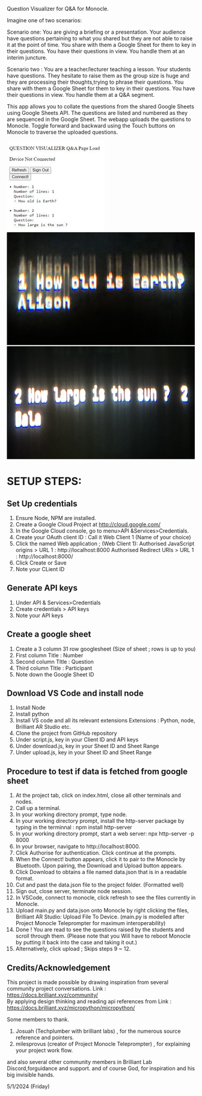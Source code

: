 Question Visualizer for Q&A for Monocle. 

Imagine one of two scenarios:

Scenario one: You are giving a briefing or a presentation. 
Your audience have questions pertaining to what you shared but they are not able to raise it at the point of time. 
You share with them a Google Sheet for them to key in their questions. You have their questions in view.
You handle them at an interim juncture.

Scenario two : You are a teacher/lecturer teaching a lesson. Your students have questions. 
They hesitate to raise them as the group size is huge and they are processing their thoughts,trying to phrase their questions. 
You share with them a Google Sheet for them to key in their questions. You have their questions in view. 
You handle them at a Q&A segment.

This app allows you to collate the questions from the shared Google
Sheets using Google Sheets API. The questions are listed and numbered as
they are sequenced in the Google Sheet. The webapp uploads the questions
to Monocle. Toggle forward and backward using the Touch buttons on
Monocle to traverse the uploaded questions.

<img src= "https://github.com/ironmanfpv/Project-Question-Visualizer-for-Monocle/blob/main/img/IMG_0.jpg">
<img src="https://github.com/ironmanfpv/Project-Question-Visualizer-for-Monocle/blob/main/img/IMG_1.jpg" height="300" width="500"><img src="https://github.com/ironmanfpv/Project-Question-Visualizer-for-Monocle/blob/main/img/IMG_2.jpg" height="300" width="500">

# SETUP STEPS: # 

## Set Up credentials ##

1.  Ensure Node, NPM are installed.
2.  Create a Google Cloud Project at http://cloud.google.com/
3.  In the Google Cloud console, go to menu\>API &Services\>Credentials.
4.  Create your OAuth client ID : 
        Call it Web Client 1 (Name of your choice)
5.  Click the named Web application ; (Web Client 1): 
        Authorised  JavaScript origins \> URL 1 : http://localhost:8000 Authorised
        Redirect URIs \> URL 1 : http://localhost:8000/
6.  Click Create or Save
7.  Note your CLient ID

## Generate API keys ##

1.  Under API & Services\>Credentials
2.  Create credentials \> API keys
3.  Note your API keys

## Create a google sheet ## 
1. Create a 3 column 31 row googlesheet (Size of sheet ; rows is up to you) 
2. First column Title : Number 
3. Second column TItle : Question 
4. Third column TItle : Participant 
5. Note down the Google Sheet ID

## Download VS Code and install node ##

1.  Install Node
2.  Install python
3.  Install VS code and all its relevant extensions Extensions : Python,
    node, Brilliant AR Studio etc.
4.  Clone the project from GitHub repository
5.  Under script.js, key in your Client ID and API keys
6.  Under download.js, key in your Sheet ID and Sheet Range
7.  Under upload.js, key in your Sheet ID and Sheet Range

## Procedure to test if data is fetched from google sheet ##

1.  At the project tab, click on index.html, close all other terminals
    and nodes.
2.  Call up a terminal.
3.  In your working directory prompt, type node.
4.  In your working directory prompt, install the http-server package by
    typing in the terminnal : npm install http-server
5.  In your working directory prompt, start a web server: npx
    http-server -p 8000
6.  In your browser, navigate to http://localhost:8000.
7.  Click Authorise for authentication. Click continue at the prompts.
8.  When the Connect! button appears, click it to pair to the Monocle by
    Bluetooth. Upon pairing, the Download and Upload button appears.
9.  Click Download to obtains a file named data.json that is in a
    readable format.
10. Cut and past the data.json file to the project folder. (Formatted
    well)
11. Sign out, close server, terminate node session.
12. In VSCode, connect to monocle, click refresh to see the files
    currently in Monocle.
13. Upload main.py and data.json onto Monocle by right clicking the
    files, Brilliant AR Studio: Upload File To Device. (main.py is
    modelled after Project Monocle Teleprompter for maximum
    interoperability)
14. Done ! You are read to see the questions raised by the students and
    scroll through them. (Please note that you Will have to reboot
    Monocle by putting it back into the case and taking it out.)
15. Alternatively, click upload ; Skips steps 9 \~ 12.

## Credits/Acknowledgement ##

This project is made possible by drawing inspiration from several community project conversations.
Link : https://docs.brilliant.xyz/community/  
By applying design thinking and reading api references from 
Link : https://docs.brilliant.xyz/micropython/micropython/

Some members to thank. 
1) Josuah (Techplumber with brilliant labs) , for the numerous source reference and pointers.
2) milesprovus (creator of Project Monocle Teleprompter) , for explaining your project work flow. 

and also several other community members in Brilliant Lab Discord,forguidance and support. 
and of course God, for inspiration and his big invisible hands.

5/1/2024 (Friday)